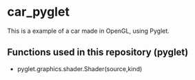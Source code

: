 # car_pyglet
This is a example of a car made in OpenGL, using Pyglet.

## Functions used in this repository (pyglet)
- pyglet.graphics.shader.Shader(source,kind)
